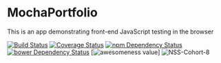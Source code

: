 # MochaPortfolio
This is an app demonstrating front-end JavaScript testing in the browser

[![Build Status](https://travis-ci.org/Brenntron/MochaPortfolio.svg?branch=master)](https://travis-ci.org/Brenntron/MochaPortfolio)
[![Coverage Status](https://coveralls.io/repos/Brenntron/MochaPortfolio/badge.svg)](https://coveralls.io/r/Brenntron/MochaPortfolio)
[![npm Dependency Status](https://www.versioneye.com/user/projects/54d8df74c1bbbda0130000be/badge.svg?style=flat)](https://www.versioneye.com/user/projects/54d8df74c1bbbda0130000be)
[![bower Dependency Status](https://www.versioneye.com/user/projects/54d8df62c1bbbd5f8200004f/badge.svg?style=flat)](https://www.versioneye.com/user/projects/54d8df62c1bbbd5f8200004f)
[![awesomeness value](https://img.shields.io/badge/Awesomeness-%3E%209000-6a1ab0.svg)]
![NSS-Cohort-8](https://img.shields.io/badge/NSS-cohort--8-6a1ab0.svg)
